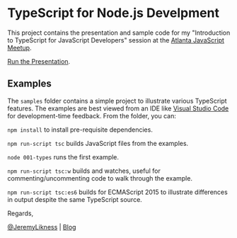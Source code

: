 # TypeScript for Node.js Develpment

This project contains the presentation and sample code for my "Introduction to TypeScript for JavaScript Developers" session at the [Atlanta JavaScript Meetup](https://www.meetup.com/AtlantaJavaScript/).

[Run the Presentation](./presentation/intrototypescript.html).

## Examples

The `samples` folder contains a simple project to illustrate various TypeScript features. The examples are best viewed from an IDE like [Visual Studio Code](https://code.visualstudio.com) for development-time feedback. From the folder, you can:

`npm install` to install pre-requisite dependencies.

`npm run-script tsc` builds JavaScript files from the examples.

`node 001-types` runs the first example.

`npm run-script tsc:w` builds and watches, useful for commenting/uncommenting code to walk through the example.

`npm run-script tsc:es6` builds for ECMAScript 2015 to illustrate differences in output despite the same TypeScript source.

Regards,

[@JeremyLikness](https://twitter.com/jeremylikness) | [Blog](https://blog.jeremylikenss.com)